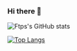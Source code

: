 ### Hi there 👋

<!--
**Tps-F/Tps-F** is a ✨ _special_ ✨ repository because its `README.md` (this file) appears on your GitHub profile.

Here are some ideas to get you started:

- 🔭 I’m currently working on ...
- 🌱 I’m currently learning ...
- 👯 I’m looking to collaborate on ...
- 🤔 I’m looking for help with ...
- 💬 Ask me about ...
- 📫 How to reach me: ...
- 😄 Pronouns: ...
- ⚡ Fun fact: ...
-->
![Ftps's GitHub stats](https://github-readme-stats.vercel.app/api?username=Tps-F&show_icons=true&theme=onedark)  

[![Top Langs](https://github-readme-stats.vercel.app/api/top-langs/?username=Tps-F&theme=onedark)](https://github.com/anuraghazra/github-readme-stats)



